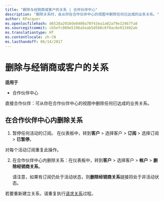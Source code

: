 ```yaml
---
title: "删除与经销商或客户的关系 | 合作伙伴中心"
description: "删除关系时，会从你在合作伙伴中心的视图中删除任何已达成的业务关系。"
author: KPacquer
ms.openlocfilehash: d6528a2910de0400a70f43ea1a02a79e32467fa8
ms.sourcegitcommit: cb5efc809e5196a5eab5d5b0c6f0ac6e913402ab
ms.translationtype: HT
ms.contentlocale: zh-CN
ms.lasthandoff: 06/14/2017
---
```

# <a name="remove-a-relationship-with-a-reseller-or-a-customer"></a>删除与经销商或客户的关系

**适用于**

-   合作伙伴中心

直接合作伙伴：可从你在合作伙伴中心的视图中删除任何已达成的业务关系。

## <a name="remove-a-relationship-in-partner-center"></a>在合作伙伴中心内删除关系

1.  暂停任何活动的订阅。 在仪表板中，转到**客户** > 选择客户 > **订阅** > 选择订阅 > **已暂停**。 

   对每个活动订阅重复此操作。

2.  在合作伙伴中心内删除关系：在仪表板中，转到**客户** > 选择客户 > **帐户** > **删除经销商关系**。

    请注意，如果有订阅仍处于活动状态，则**删除经销商关系**链接将处于非活动状态。 

若要重新建立关系，请重复执行[请求关系](request-a-relationship-with-a-customer.md)过程。
